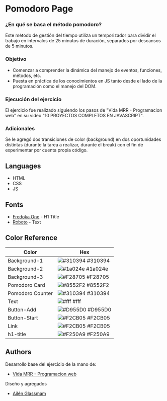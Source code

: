 
# Pomodoro Page

### ¿En qué se basa el método pomodoro?

Este método de gestión del tiempo utiliza un temporizador para dividir el trabajo en intervalos de 25 minutos de duración, separados por descansos de 5 minutos.

### Objetivo
- Comenzar a comprender la dinámica del manejo de eventos, funciones, métodos, etc.
- Puesta en práctica de los conocimientos en JS tanto desde el lado de la programación como el manejo del DOM.

### Ejecución del ejercicio

El ejercicio fue realizado siguiendo los pasos de "Vida MRR - Programacion web" en su video "10 PROYECTOS COMPLETOS EN JAVASCRIPT".

### Adicionales

Se le agregó dos transiciones de color (background) en dos oportunidades distintas (durante la tarea a realizar, durante el break) con el fin de experimentar por cuenta propia código.

## Languages

- HTML
- CSS
- JS



## Fonts

- [Fredoka One](https://fonts.google.com/specimen/Fredoka+One?query=fred) - H1 Title
- [Roboto](https://fonts.google.com/specimen/Roboto?query=robo) - Text 
## Color Reference

| Color             | Hex                                                                |
| ----------------- | ------------------------------------------------------------------ |
| Background-1 | ![#310394](https://via.placeholder.com/10/310394?text=+) #310394 |
| Background-2 | ![#1a024e](https://via.placeholder.com/10/1a024e?text=+) #1a024e |
| Background-3 | ![#F28705](https://via.placeholder.com/10/F28705?text=+) #F28705 |
| Pomodoro Card | ![#8552F2](https://via.placeholder.com/10/8552F2?text=+) #8552F2 |
| Pomodoro Counter | ![#310394](https://via.placeholder.com/10/310394?text=+) #310394 |
| Text | ![#fff](https://via.placeholder.com/10/fff?text=+) #fff |
| Button-Add | ![#D955D0](https://via.placeholder.com/10/D955D0?text=+) #D955D0 |
| Button-Start | ![#F2CB05](https://via.placeholder.com/10/F2CB05?text=+) #F2CB05 |
| Link | ![#F2CB05](https://via.placeholder.com/10/F2CB05?text=+) #F2CB05 |
| h1-title | ![#F250A9](https://via.placeholder.com/10/F250A9?text=+) #F250A9 |

## Authors

Desarrollo base del ejercicio de la mano de:
- [Vida MRR - Programacion web](https://www.youtube.com/watch?v=YfaiDc585Eo)

Diseño y agregados
- [Ailén Glassmam](https://github.com/ailenglassmam)

